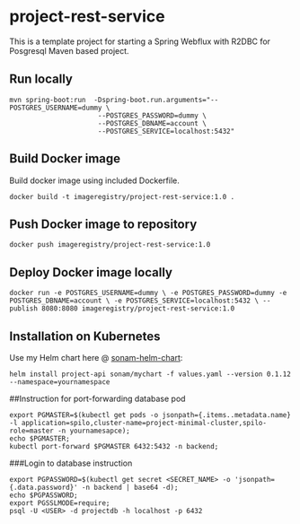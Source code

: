 # project-rest-service

This is a template project for starting a Spring Webflux with R2DBC for Posgresql Maven based project.


## Run locally

```
mvn spring-boot:run  -Dspring-boot.run.arguments="--POSTGRES_USERNAME=dummy \
                      --POSTGRES_PASSWORD=dummy \
                      --POSTGRES_DBNAME=account \
                      --POSTGRES_SERVICE=localhost:5432"
```
 
 
## Build Docker image

Build docker image using included Dockerfile.


`docker build -t imageregistry/project-rest-service:1.0 .` 

## Push Docker image to repository

`docker push imageregistry/project-rest-service:1.0`

## Deploy Docker image locally

`docker run -e POSTGRES_USERNAME=dummy \
 -e POSTGRES_PASSWORD=dummy -e POSTGRES_DBNAME=account \
  -e POSTGRES_SERVICE=localhost:5432 \
 --publish 8080:8080 imageregistry/project-rest-service:1.0`


## Installation on Kubernetes
Use my Helm chart here @ [sonam-helm-chart](https://github.com/sonamsamdupkhangsar/sonam-helm-chart):

```
helm install project-api sonam/mychart -f values.yaml --version 0.1.12 --namespace=yournamespace
```

##Instruction for port-forwarding database pod
```
export PGMASTER=$(kubectl get pods -o jsonpath={.items..metadata.name} -l application=spilo,cluster-name=project-minimal-cluster,spilo-role=master -n yournamesapce); 
echo $PGMASTER;
kubectl port-forward $PGMASTER 6432:5432 -n backend;
```

###Login to database instruction
```
export PGPASSWORD=$(kubectl get secret <SECRET_NAME> -o 'jsonpath={.data.password}' -n backend | base64 -d);
echo $PGPASSWORD;
export PGSSLMODE=require;
psql -U <USER> -d projectdb -h localhost -p 6432

```
